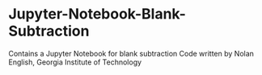 # Jupyter-Notebook-Blank-Subtraction
Contains a Jupyter Notebook for blank subtraction
Code written by Nolan English, Georgia Institute of Technology

